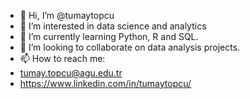 - 👋 Hi, I’m @tumaytopcu
- 👀 I’m interested in data science and analytics
- 🌱 I’m currently learning Python, R and SQL.
- 💞️ I’m looking to collaborate on data analysis projects.
- 📫 How to reach me:
- tumay.topcu@agu.edu.tr
- https://www.linkedin.com/in/tumaytopcu/

<!---
tumaytopcu/tumaytopcu is a ✨ special ✨ repository because its `README.md` (this file) appears on your GitHub profile.
You can click the Preview link to take a look at your changes.
--->
